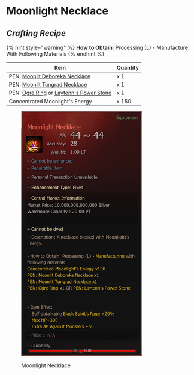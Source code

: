 # Moonlight Necklace

## _Crafting Recipe_

{% hint style="warning" %}
**How to Obtain**: Processing (L) - Manufacture With Following Materials
{% endhint %}

| Item                                                                                                                      | Quantity |
| ------------------------------------------------------------------------------------------------------------------------- | -------- |
| PEN: [Moonlit Deboreka Necklace](https://bdocodex.com/us/item/11669/#5)                                                   | x 1      |
| PEN: [Moonlit Tungrad Necklace](https://bdocodex.com/us/item/11667/#5)                                                    | x 1      |
| PEN: [Ogre Ring](https://bdocodex.com/us/item/11607/#5) or [Laytenn's Power Stone](https://bdocodex.com/us/item/11630/#5) | x 1      |
| Concentrated Moonlight's Energy                                                                                           | x 150    |

<figure><img src="../../../.gitbook/assets/QQ截图20221102003605.png" alt=""><figcaption><p>Moonlight Necklace</p></figcaption></figure>

>


